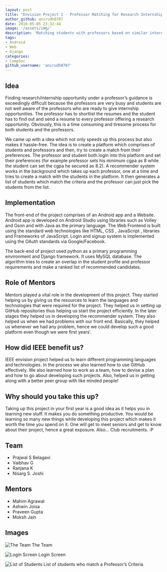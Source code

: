 ```yaml
---
layout: post
title: "Envision Project 1 - Professor Matching for Research Internships"
author_github: anirudh0707
date: 2018-05-05 23:32:44
image: '/assets/img/'
description: 'Matching students with professors based on similar interests for Research internships'
tags:
- Android
- Web 
- Django
categories:
- CompSoc
github_username: 'anirudh0707'
---
```


## Idea
Finding research/internship opportunity under a professor’s guidance is exceedingly difficult because the professors are very busy and students are not well aware of the professors who are ready to give internship opportunities. The professor has to shortlist the resumes and the student has to find out and send a resume to every professor offering a research opportunity. Obviously, this is a time consuming and tiresome process for both students and the professors.
    
We came up with a idea which not only speeds up this process but also makes it hassle-free. The idea is to create a platform which comprises of students and professors and then, try to create a match from their preferences. The professor and student both login into this platform and set their preferences (for example professor sets his minimum cgpa as 8 while the student can set the cgpa he secured as 8.2). A recommender system works in the background which takes up each professor, one at a time and tries to create a match with the students in the platform. It then generates a list of students which match the criteria and the professor can just pick the students from the list.

## Implementation

The front-end of the project comprises of an Android app and a Website. Android app is developed on Android Studio using libraries such as Volley and Gson and with Java as the primary language. The Web Frontend is built using the standard web technologies like HTML, CSS , JavaScript , libraries and Frameworks of JavaScript. Login and signup system is implemented using the OAuth standards via Google/Facebook.

The back-end of project used python as a primary programming environment and Django framework. It uses MySQL database. The algorithm tries to create an overlap in the student profile and professor requirements and make a ranked list of recommended candidates.

## Role of Mentors

Mentors played a vital role in the development of this project. They started helping us by giving us the resources to learn the languages and technologies that were required for the project. They helped us in setting up GitHub repositories thus helping us start the project efficiently. In the later stages they helped us in developing the recommender system. They also helped us when we had problems with our front end. Basically, they helped us whenever we had any problem, hence we could develop such a good platform even though we were first years’.

## How did IEEE benefit us?

IEEE envision project helped us to learn different programming languages and technologies. In the process we also learned how to use GitHub effectively. We also learned how to work as a team, how to devise a plan and how to go about developing such projects. Also, helped us in getting along with a better peer group with like minded people!

## Why should you take this up?

Taking up this project in your first year is a good idea as it helps you in learning new stuff. It makes you do something productive. You would be learning so many new things while developing this project which makes it worth the time you spend on it. One will get to meet seniors and get to know about their project, hence a great exposure. Also… Club recruitments. :P

## Team
* Prajwal S Belagavi
* Vaibhav G
* Ranjana K
* Nisarg S. Joshi

## Mentors
* Mahim Agrawal
* Ashwin Joisa
* Praveen Gupta
* Moksh Jain

## Images

![The Team](/blog/assets/img/prof-matching/team.jpg)
The Team

![Login Screen](/blog/assets/img/prof-matching/login.jpg)
Login Screen

![List of Students](/blog/assets/img/prof-matching/list-of-students.jpg)
List of students who match a Professor’s Criteria